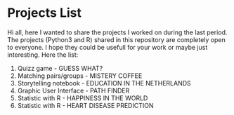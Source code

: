 # Projects List

Hi all, 
here I wanted to share the projects I worked on during the last period.
The projects (Python3 and R) shared in this repository are completely open to everyone. 
I hope they could be usefull for your work or maybe just interesting. 
Here the list: 
1. Quizz game - GUESS WHAT?
2. Matching pairs/groups - MISTERY COFFEE
3. Storytelling notebook - EDUCATION IN THE NETHERLANDS
4. Graphic User Interface - PATH FINDER
5. Statistic with R - HAPPINESS IN THE WORLD
6. Statistic with R - HEART DISEASE PREDICTION
